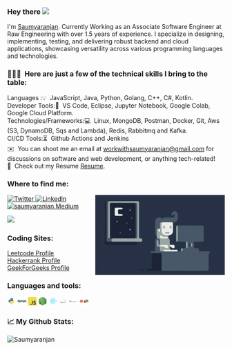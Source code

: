 ### Hey there <img src="https://media.giphy.com/media/hvRJCLFzcasrR4ia7z/giphy.gif" width="25px">
I'm  [Saumyaranjan](https://saumya-ranjan.github.io/). Currently Working as an Associate Software Engineer at Raw Engineering with over 1.5 years of experience.
I specialize in designing, implementing, testing, and delivering robust backend and cloud applications, showcasing versatility across various programming languages and technologies.
 
### 👨🏻‍💻 &nbsp;Here are just a few of the technical skills I bring to the table:
Languages :💡 &nbsp;JavaScript, Java, Python, Golang, C++, C#, Kotlin.\
Developer Tools:📝 &nbsp;VS Code, Eclipse, Jupyter Notebook, Google Colab, Google Cloud Platform.\
Technologies/Frameworks:💻 &nbsp;Linux, MongoDB, Postman, Docker, Git, Aws (S3, DynamoDB, Sqs and Lambda), Redis, Rabbitmq and Kafka.\
CI/CD Tools:⏳ &nbsp;Github Actions and Jenkins\
✉️ &nbsp;You can shoot me an email at workwithsaumyaranjan@gmail.com for discussions on software and web development, or anything tech-related!\
📄 &nbsp;Check out my Resume [Resume](https://drive.google.com/file/d/1jcdfH6i5evohKBxPjFrNlGzin--BiGcr/view?usp=sharing).

<h3>Where to find me: </h3>
<img alt="Night Coding" src="https://raw.githubusercontent.com/AVS1508/AVS1508/master/assets/Night-Coding.gif" align="right"/>
<a href="https://twitter.com/WorkWithSaumya" target="_blank"><img alt="Twitter" src="https://img.shields.io/badge/twitter-%231DA1F2.svg?&style=for-the-badge&logo=twitter&logoColor=white" />
</a>
<a href="https://www.linkedin.com/in/saumyaranjan-parida-37a40b184/" target="_blank"><img alt="LinkedIn" src="https://img.shields.io/badge/linkedin-%230077B5.svg?&style=for-the-badge&logo=linkedin&logoColor=white" /></a>
<a href="https://medium.com/@saumyaranjanparida" target="_blank">
  <img alt="saumyaranjan Medium" src="https://img.shields.io/badge/medium-%2312100E.svg?&style=for-the-badge&logo=medium&logoColor=white" />
</a>

![](https://visitor-badge.glitch.me/badge?page_id=Saumya-ranjan.Saumya-ranjan)

<h3> Coding Sites: </h3>
<a href ="https://leetcode.com/Saumyaranjan_parida/">Leetcode Profile</a> <br>
<a href ="https://www.hackerrank.com/saumyaranjan_sp1">Hackerrank Profile</a> <br>
<a href ="https://www.geeksforgeeks.org/user/saumyaranjansp20/?utm_source=geeksforgeeks&utm_medium=my_profile&utm_campaign=auth_user">GeekForGeeks Profile</a> <br>

<h3>Languages and tools: </h3> 

<code><img height="20" src="https://raw.githubusercontent.com/github/explore/80688e429a7d4ef2fca1e82350fe8e3517d3494d/topics/python/python.png"></code>
<code><img height="20" src="https://raw.githubusercontent.com/github/explore/80688e429a7d4ef2fca1e82350fe8e3517d3494d/topics/django/django.png"></code>
<code><img height="20" src="https://raw.githubusercontent.com/github/explore/80688e429a7d4ef2fca1e82350fe8e3517d3494d/topics/javascript/javascript.png"></code>
<code><img height="20" src="https://raw.githubusercontent.com/github/explore/80688e429a7d4ef2fca1e82350fe8e3517d3494d/topics/nodejs/nodejs.png"></code>
<code><img height="20" src="https://raw.githubusercontent.com/github/explore/80688e429a7d4ef2fca1e82350fe8e3517d3494d/topics/react/react.png"></code>
<code><img height="20" src="https://raw.githubusercontent.com/github/explore/80688e429a7d4ef2fca1e82350fe8e3517d3494d/topics/mysql/mysql.png"></code>
<code><img height="20" src="https://raw.githubusercontent.com/github/explore/80688e429a7d4ef2fca1e82350fe8e3517d3494d/topics/mongodb/mongodb.png"></code>
<code><img height="20" src="https://raw.githubusercontent.com/github/explore/80688e429a7d4ef2fca1e82350fe8e3517d3494d/topics/git/git.png"></code>


<h3>📈 My Github Stats: </h3>

<p align="left"> <img src="https://github-readme-stats.vercel.app/api?username=Saumya-ranjan&show_icons=true&theme=gotham" alt="Saumyaranjan" />
